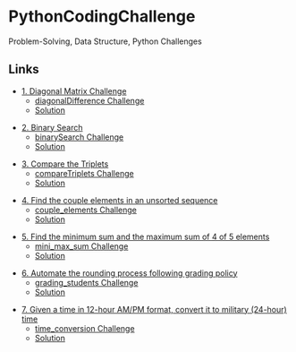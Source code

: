 # PythonCodingChallenge
Problem-Solving, Data Structure, Python Challenges


## Links  
<!-- TOC -->
- [1. Diagonal Matrix Challenge]()   
    - [diagonalDifference Challenge](https://www.hackerrank.com/challenges/diagonal-difference/problem)  
    - [Solution](diagonalDifference.py)
<!-- /TOC -->
<!-- TOC -->
- [2. Binary Search]()   
    - [binarySearch Challenge](https://www.interviewbit.com/courses/programming/topics/binary-search/)  
    - [Solution](binarySearch.py)
<!-- /TOC -->
<!-- TOC -->
- [3. Compare the Triplets]()   
    - [compareTriplets Challenge](https://www.hackerrank.com/challenges/compare-the-triplets/problem?h_r=profile)  
    - [Solution](compareTriplets.py)
<!-- /TOC -->
<!-- TOC -->
- [4. Find the couple elements in an unsorted sequence]()   
    - [couple_elements Challenge](https://twitter.com/darajischool/status/1446452504355557377)  
    - [Solution](couple_elements.py)
<!-- /TOC -->
<!-- TOC -->
- [5. Find the minimum sum and the maximum sum of 4 of 5 elements ]()
    - [mini_max_sum Challenge](https://www.hackerrank.com/challenges/mini-max-sum/problem)  
    - [Solution](mini_max_sum.py)
<!-- /TOC -->
<!-- TOC -->
- [6. Automate the rounding process following grading policy]()
    - [grading_students Challenge](https://www.hackerrank.com/challenges/grading/problem)  
    - [Solution](grading_students.py)
<!-- /TOC -->
<!-- TOC -->
- [7. Given a time in 12-hour AM/PM format, convert it to military (24-hour) time]()
    - [time_conversion Challenge](https://www.hackerrank.com/challenges/time-conversion/problem)  
    - [Solution](time_conversion.py)
<!-- /TOC -->

